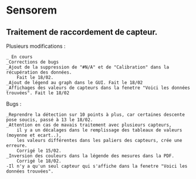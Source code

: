 # Sensorem
## Traitement de raccordement de capteur.

Plusieurs modifications :

    _ En cours
    _Corrections de bugs
    _Ajout de la suppression de "#N/A" et de "Calibration" dans la récupération des données.
        Fait le 18/02.
    _Ajout de légend au graph dans le GUI. Fait le 18/02
    _Affichages des valeurs de capteurs dans la fenetre "Voici les données trouvées". Fait le 18/02

Bugs :

    _Reprendre la détection sur 10 points à plus, car certaines descente pose soucis, passé à 13 le 18/02.
    _Attention en cas de mavais traitement avec plusieurs capteurs,
        il y a un décalages dans le remplissage des tableaux de valeurs (moyenne et ecart..),
        les valeurs différentes dans les paliers des capteurs, crée une erreure.
        Corrigé le 15/02.
    _Inversion des couleurs dans la légende des mesures dans la PDF.
        Corrigé le 18/02.
    -Il n'y a qu'un seul capteur qui s'affiche dans la fenetre "Voici les données trouvées".



